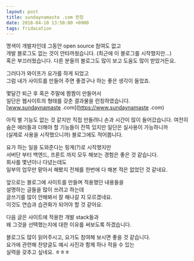 ```yaml
---
layout: post
title: sundaynamaste .com 런칭
date: 2018-04-10 13:50:00 +0900
tags: fridacation
---
```


명색이 개발자인데 그동안 open source 참여도 없고  
개발 블로그도 없는 것이 안타까웠습니다. (최근에 이 블로그를 시작했지만...)  
혹은 부끄러웠습니다.
다른 분들의 블로그도 많이 보고 도움도 많이 받았거든요.


그러다가 와이프가 요가를 하게 되었고  
그럼 내가 사이트를 만들어 주면 좋겠구나 하는 좋은 생각이 들었죠.


몇달간 퇴근 후 혹은 주말에 짬짬이 만들어서  
일단은 웹사이트의 형태를 갖춘 결과물을 런칭하였습니다.  
[www.sundaynamaste .com](https://www.sundaynamaste .com)


아직 별 기능도 없는 것 같지만
직접 만들려니 손과 시간이 많이 들어갔습니다.
여전히 숨은 에러들과 더해야 할 기능들이 잔뜩 있지만 일단은 실사용이 가능하니까  
(실제로 사용을 시작했으니까) 블로그에도 적어봅니다.  


요가 하는 일을 도와준다는 핑계(?)로 시작했지만  
서버단 부터 백엔드, 프론트 까지 모두 해보는 경험은 좋은 것 같습니다.  
회사를 몇년이나 다녔는데도  
일부의 업무만 맡아서 해봤지 전체를 한번에 다 해본 적은 없었던 것 같네요.  


앞으로는 블로그에 사이트를 만들며 적용했던 내용들을  
설명하는 글들을 많이 쓰려고 하는데  
글쓰기를 많이 안해봐서 잘 해나갈 지 모르겠네요.  
이것도 연습과 습관화가 되어야 할 것 같아요.


다음 글은 사이트에 적용한 개발 stack들과  
왜 그것을 선택했는지에 대한 이유를 써보도록 하겠습니다.  


블로그도 많이 읽어주시고, 요가도 참여해 보시면 좋을 것 같습니다.  
요가에 관련해 찬양글도 예시 사진과 함께 하나 적을 수 있는  
실력을 갖추고 싶네요. ㅎㅎㅎ

